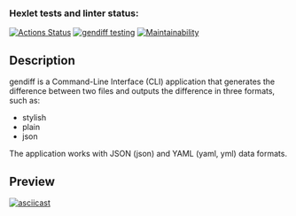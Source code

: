 ### Hexlet tests and linter status:
[![Actions Status](https://github.com/ajsen/frontend-project-46/workflows/hexlet-check/badge.svg)](https://github.com/ajsen/frontend-project-46/actions)
[![gendiff testing](https://github.com/ajsen/frontend-project-46/actions/workflows/tests.yml/badge.svg)](https://github.com/ajsen/frontend-project-46/actions/workflows/tests.yml)
[![Maintainability](https://api.codeclimate.com/v1/badges/573fa9a508b53032dfc9/maintainability)](https://codeclimate.com/github/ajsen/frontend-project-46/maintainability)

## Description

gendiff is a Command-Line Interface (CLI) application that generates the difference between two files and outputs the difference in three formats, such as:

* stylish
* plain
* json

The application works with JSON (json) and YAML (yaml, yml) data formats.
## Preview

[![asciicast](https://asciinema.org/a/607587.svg)](https://asciinema.org/a/607587)
